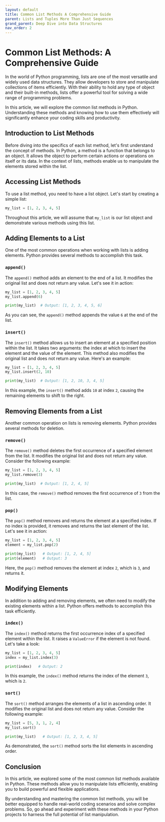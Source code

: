 ```yaml
---
layout: default
title: Common List Methods A Comprehensive Guide
parent: Lists and Tuples More Than Just Sequences
grand_parent: Deep Dive into Data Structures
nav_order: 2
---
```

# Common List Methods: A Comprehensive Guide

In the world of Python programming, lists are one of the most versatile and widely used data structures. They allow developers to store and manipulate collections of items efficiently. With their ability to hold any type of object and their built-in methods, lists offer a powerful tool for solving a wide range of programming problems.

In this article, we will explore the common list methods in Python. Understanding these methods and knowing how to use them effectively will significantly enhance your coding skills and productivity.

## Introduction to List Methods

Before diving into the specifics of each list method, let's first understand the concept of methods. In Python, a method is a function that belongs to an object. It allows the object to perform certain actions or operations on itself or its data. In the context of lists, methods enable us to manipulate the elements stored within the list.

## Accessing List Methods

To use a list method, you need to have a list object. Let's start by creating a simple list:

```python
my_list = [1, 2, 3, 4, 5]
```

Throughout this article, we will assume that `my_list` is our list object and demonstrate various methods using this list.

## Adding Elements to a List

One of the most common operations when working with lists is adding elements. Python provides several methods to accomplish this task.

### `append()`

The `append()` method adds an element to the end of a list. It modifies the original list and does not return any value. Let's see it in action:

```python
my_list = [1, 2, 3, 4, 5]
my_list.append(6)

print(my_list)  # Output: [1, 2, 3, 4, 5, 6]
```

As you can see, the `append()` method appends the value `6` at the end of the list.

### `insert()`

The `insert()` method allows us to insert an element at a specified position within the list. It takes two arguments: the index at which to insert the element and the value of the element. This method also modifies the original list and does not return any value. Here's an example:

```python
my_list = [1, 2, 3, 4, 5]
my_list.insert(2, 10)

print(my_list)  # Output: [1, 2, 10, 3, 4, 5]
```

In this example, the `insert()` method adds `10` at index `2`, causing the remaining elements to shift to the right.

## Removing Elements from a List

Another common operation on lists is removing elements. Python provides several methods for deletion.

### `remove()`

The `remove()` method deletes the first occurrence of a specified element from the list. It modifies the original list and does not return any value. Consider the following example:

```python
my_list = [1, 2, 3, 4, 5]
my_list.remove(3)

print(my_list)  # Output: [1, 2, 4, 5]
```

In this case, the `remove()` method removes the first occurrence of `3` from the list.

### `pop()`

The `pop()` method removes and returns the element at a specified index. If no index is provided, it removes and returns the last element of the list. Let's see it in action:

```python
my_list = [1, 2, 3, 4, 5]
element = my_list.pop(2)

print(my_list)   # Output: [1, 2, 4, 5]
print(element)   # Output: 3
```

Here, the `pop()` method removes the element at index `2`, which is `3`, and returns it.

## Modifying Elements

In addition to adding and removing elements, we often need to modify the existing elements within a list. Python offers methods to accomplish this task efficiently.

### `index()`

The `index()` method returns the first occurrence index of a specified element within the list. It raises a `ValueError` if the element is not found. Let's take a look:

```python
my_list = [1, 2, 3, 4, 5]
index = my_list.index(3)

print(index)   # Output: 2
```

In this example, the `index()` method returns the index of the element `3`, which is `2`.

### `sort()`

The `sort()` method arranges the elements of a list in ascending order. It modifies the original list and does not return any value. Consider the following example:

```python
my_list = [5, 3, 1, 2, 4]
my_list.sort()

print(my_list)   # Output: [1, 2, 3, 4, 5]
```

As demonstrated, the `sort()` method sorts the list elements in ascending order.

## Conclusion

In this article, we explored some of the most common list methods available in Python. These methods allow you to manipulate lists efficiently, enabling you to build powerful and flexible applications.

By understanding and mastering the common list methods, you will be better equipped to handle real-world coding scenarios and solve complex problems. So, go ahead and experiment with these methods in your Python projects to harness the full potential of list manipulation.